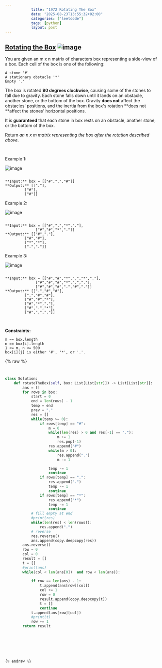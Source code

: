 ```yaml
---
            title: "1972 Rotating The Box"
            date: "2025-08-23T13:55:32+02:00"
            categories: ["leetcode"]
            tags: [python]
            layout: post
---
```

            
## [Rotating the Box](https://leetcode.com/problems/rotating-the-box) ![image](https://img.shields.io/badge/Difficulty-Medium-orange)

You are given an m x n matrix of characters box representing a side-view of a box. Each cell of the box is one of the following:

	A stone '#'
	A stationary obstacle '*'
	Empty '.'

The box is rotated **90 degrees clockwise**, causing some of the stones to fall due to gravity. Each stone falls down until it lands on an obstacle, another stone, or the bottom of the box. Gravity **does not** affect the obstacles' positions, and the inertia from the box's rotation **does not **affect the stones' horizontal positions.

It is **guaranteed** that each stone in box rests on an obstacle, another stone, or the bottom of the box.

Return *an *n x m* matrix representing the box after the rotation described above*.

 

Example 1:

![image](https://assets.leetcode.com/uploads/2021/04/08/rotatingtheboxleetcodewithstones.png)

```

**Input:** box = [["#",".","#"]]
**Output:** [["."],
         ["#"],
         ["#"]]

```

Example 2:

![image](https://assets.leetcode.com/uploads/2021/04/08/rotatingtheboxleetcode2withstones.png)

```

**Input:** box = [["#",".","*","."],
              ["#","#","*","."]]
**Output:** [["#","."],
         ["#","#"],
         ["*","*"],
         [".","."]]

```

Example 3:

![image](https://assets.leetcode.com/uploads/2021/04/08/rotatingtheboxleetcode3withstone.png)

```

**Input:** box = [["#","#","*",".","*","."],
              ["#","#","#","*",".","."],
              ["#","#","#",".","#","."]]
**Output:** [[".","#","#"],
         [".","#","#"],
         ["#","#","*"],
         ["#","*","."],
         ["#",".","*"],
         ["#",".","."]]

```

 

**Constraints:**

	m == box.length
	n == box[i].length
	1 <= m, n <= 500
	box[i][j] is either '#', '*', or '.'.

{% raw %}


```python


class Solution:
    def rotateTheBox(self, box: List[List[str]]) -> List[List[str]]:
        ans = []
        for rows in box:
            start = 0
            end = len(rows) - 1
            temp = end
            prev = "."
            res = []
            while(temp >= 0):
                if rows[temp] == "#":
                    m = 0
                    while(len(res) > 0 and res[-1] == "."):
                        m += 1
                        res.pop(-1)
                    res.append("#")
                    while(m > 0):
                        res.append(".")
                        m -= 1

                    temp -= 1
                    continue
                if rows[temp] == ".":
                    res.append(".")
                    temp -= 1
                    continue
                if rows[temp] == "*":
                    res.append("*")
                    temp -= 1
                    continue
            # fill empty at end
            #print(res)
            while(len(res) < len(rows)):
                res.append(".")
            # reverse
            res.reverse()
            ans.append(copy.deepcopy(res))
        ans.reverse()
        row = 0
        col = 0
        result = []
        t = []
        #print(ans)
        while(col < len(ans[0])  and row < len(ans)):
            
            if row == len(ans) - 1:
                t.append(ans[row][col])
                col += 1
                row = 0
                result.append(copy.deepcopy(t))
                t = []
                continue
            t.append(ans[row][col])
            #print(t)
            row += 1
        return result

                    
                

        


{% endraw %}
```
